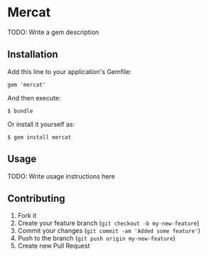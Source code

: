 # Mercat

TODO: Write a gem description

## Installation

Add this line to your application's Gemfile:

    gem 'mercat'

And then execute:

    $ bundle

Or install it yourself as:

    $ gem install mercat

## Usage

TODO: Write usage instructions here

## Contributing

1. Fork it
2. Create your feature branch (`git checkout -b my-new-feature`)
3. Commit your changes (`git commit -am 'Added some feature'`)
4. Push to the branch (`git push origin my-new-feature`)
5. Create new Pull Request
